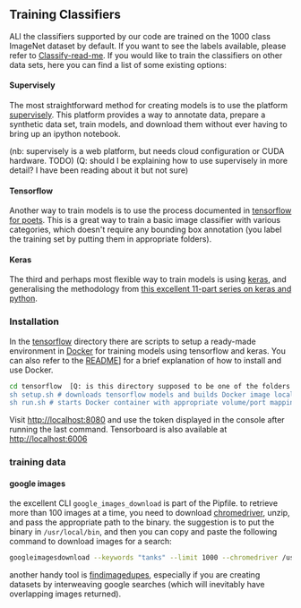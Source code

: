 ## Training Classifiers 

ALl the classifiers supported by our code are trained on the 1000 class ImageNet dataset by default. If you want to see the labels available, please refer to [Classify-read-me](docs/Classify-Read-Me.md). If you would like to train the classifiers on other data sets, here you can find a list of some existing options:  


#### Supervisely
The most straightforward method for creating models is to use the platform [supervisely](https://supervise.ly/). This platform provides a way to annotate data, prepare a synthetic data set, train models, and download them without ever having to bring up an ipython notebook.

(nb: supervisely is a web platform, but needs cloud configuration or CUDA hardware. TODO)
(Q: should I be explaining how to use supervisely in more detail? I have been reading about it but not sure)

#### Tensorflow
Another way to train models is to use the process documented in [tensorflow for poets](https://codelabs.developers.google.com/codelabs/tensorflow-for-poets/index.html?index=..%2F..%2Findex#0). This is a great way to train a basic image classifier with various categories, which doesn't require any bounding box annotation (you label the training set by putting them in appropriate folders).

#### Keras
The third and perhaps most flexible way to train models is using [keras](https://keras.io/), and generalising the methodology from [this excellent 11-part series on keras and python](https://pythonprogramming.net/loading-custom-data-deep-learning-python-tensorflow-keras/).

### Installation
In the [tensorflow](/tensorflow) directory there are scripts to setup a ready-made environment in [Docker](https://www.docker.com/) for training models using tensorflow and keras. You can also refer to the [README](docs/README.md)] for a brief explanation of how to install and use Docker. 

```bash
cd tensorflow  [Q: is this directory supposed to be one of the folders that are included in the github download? I don't see any directory called tensorflow at the moment; alternatively, are they supposed to download tensorflow manually?]
sh setup.sh # downloads tensorflow models and builds Docker image locally
sh run.sh # starts Docker container with appropriate volume/port mapping
```
Visit [http://localhost:8080](http://localhost:8080) and use the token displayed in the console after running the last command. Tensorboard is also available at [http://localhost:6006](http://localhost:6006)


### training data
#### google images
the excellent CLI `google_images_download` is part of the Pipfile. to retrieve more than 100 images at a time, you need to download [chromedriver](https://sites.google.com/a/chromium.org/chromedriver/downloads), unzip, and pass the appropriate path to the binary. the suggestion is to put the binary in `/usr/local/bin`, and then you can copy and paste the following command to download images for a search:

```bash
googleimagesdownload --keywords "tanks" --limit 1000 --chromedriver /usr/local/bin/chromedriver
```

another handy tool is [findimagedupes](https://gitlab.com/opennota/findimagedupes), especially if you are creating datasets by interweaving google searches (which will inevitably have overlapping images returned).
